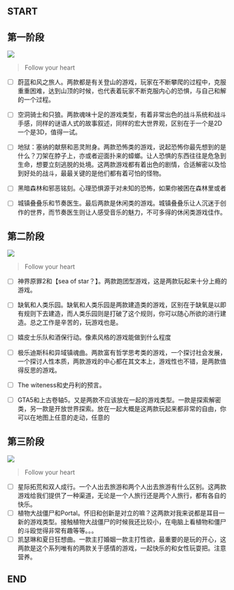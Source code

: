 ## START

## 第一阶段
![](https://www.celestegame.com/images/screenshots/p00.png)
>Follow your heart
- [ ] 蔚蓝和风之旅人。两款都是有关登山的游戏，玩家在不断攀爬的过程中，克服重重困难，达到山顶的时候，也代表着玩家不断克服内心的恐惧，与自己和解的一个过程。
- [ ] 空洞骑士和只狼。两款魂味十足的游戏类型，有着非常出色的战斗系统和战斗手感，同样的谜语人式的故事叙述，同样的宏大世界观，区别在于一个是2D一个是3D，值得一试。
- [ ] 地狱：塞纳的献祭和恶灵附身。两款恐怖类的游戏，说起恐怖你最先想到的是什么？刀架在脖子上，亦或者迎面扑来的蟑螂。让人恐惧的东西往往是危急到生命，想要立刻逃脱的处境。这两款游戏都有着出色的剧情，合适解密以及恰到好处的战斗，最最关键的是他们都有着可怕的怪物。
- [ ] 黑暗森林和邪恶铭刻。心理恐惧源于对未知的恐怖，如果你被困在森林里或者
- [ ] 城镇叠叠乐和节奏医生。最后两款是休闲类的游戏。城镇叠叠乐让人沉迷于创作的世界，而节奏医生则让人感受音乐的魅力，不可多得的休闲类游戏佳作。


## 第二阶段
![](https://www.celestegame.com/images/screenshots/p00.png)
>Follow your heart
- [ ] 神界原罪2和【sea of star？】。两款跑团型游戏，这是两款玩起来十分上瘾的游戏。
- [ ]  缺氧和人类乐园。缺氧和人类乐园是两款建造类的游戏，区别在于缺氧是以即有规则下去建造，而人类乐园则是打破了这个规则，你可以随心所欲的进行建造。总之工作是辛苦的，玩游戏也是。
- [ ] 嬉皮士乐队和酒保行动。像素风格的游戏能做到什么程度
- [ ] 极乐迪斯科和异域镇魂曲。两款富有哲学思考类的游戏，一个探讨社会发展，一个探讨人性本质，两款游戏的中心都在其文本上，游戏性也不错，是两款值得反思的游戏。
- [ ] The witeness和史丹利的预言。
- [ ] GTA5和上古卷轴5。又是两款不应该放在一起的游戏类型。一款是探索解密类，另一款是开放世界探索。放在一起大概是这两款玩起来都非常的自由，你可以在地图上任意的走动，任意的 


## 第三阶段
![](https://www.celestegame.com/images/screenshots/p00.png)
>Follow your heart
- [ ] 星际拓荒和双人成行。一个人出去旅游和两个人出去旅游有什么区别。这两款游戏给我们提供了一种渠道，无论是一个人旅行还是两个人旅行，都有各自的快乐。
- [ ] 植物大战僵尸和Portal。怀旧和创新是对立的嘛？这两款对我来说都是耳目一新的游戏类型。接触植物大战僵尸的时候我还比较小，在电脑上看植物和僵尸的斗殴觉得非常有趣等等。。。
- [ ] 凯瑟琳和夏日狂想曲。一款主打婚姻一款主打性欲，最重要的是玩的开心，这两款是这个系列唯有的两款关于感情的游戏，一起快乐的和女性玩耍把。注意营养。

## END
